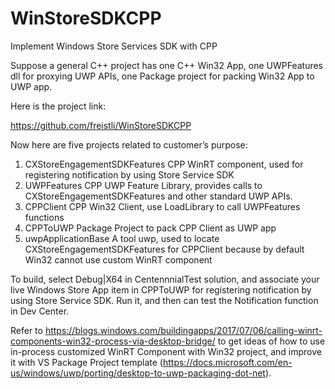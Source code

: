 # WinStoreSDKCPP
Implement Windows Store Services SDK with CPP

Suppose a general C++ project has one C++ Win32 App, one UWPFeatures dll for proxying UWP APIs, one Package project for packing Win32 App to UWP app. 

Here is the project link:

https://github.com/freistli/WinStoreSDKCPP

Now here are five projects related to customer’s purpose:

1.	CXStoreEngagementSDKFeatures  CPP WinRT component, used for registering notification by using Store Service SDK
2.	UWPFeatures CPP UWP Feature Library, provides calls to CXStoreEngagementSDKFeatures and other standard UWP APIs. 
3.	CPPClient  CPP Win32 Client, use LoadLibrary to call UWPFeatures functions
4.	CPPToUWP Package Project to pack CPP Client as UWP app
5.	uwpApplicationBase A tool uwp, used to locate CXStoreEngagementSDKFeatures  for CPPClient because by default Win32 cannot use custom WinRT component

To build, select Debug|X64 in CentennnialTest solution, and associate your live Windows Store App item in CPPToUWP for registering notification by using Store Service SDK. Run it, and then can test the Notification function in Dev Center.

Refer to https://blogs.windows.com/buildingapps/2017/07/06/calling-winrt-components-win32-process-via-desktop-bridge/ to get ideas of how to use in-process customized WinRT Component with Win32 project, and improve it with VS Package Project template (https://docs.microsoft.com/en-us/windows/uwp/porting/desktop-to-uwp-packaging-dot-net).
